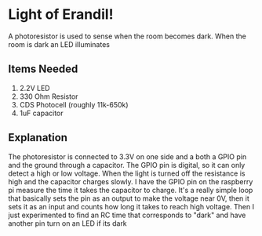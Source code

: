 # Light of Erandil!

A photoresistor is used to sense when the room becomes dark. When the room is dark an LED illuminates

## Items Needed

1) 2.2V LED
2) 330 Ohm Resistor
3) CDS Photocell (roughly 11k-650k)
4) 1uF capacitor

## Explanation

The photoresistor is connected to 3.3V on one side and a both a GPIO pin and the ground through a capacitor. The GPIO pin is digital, so it can only detect a high or low voltage. When the light is turned off the resistance is high and the capacitor charges slowly. I have the GPIO pin on the raspberry pi measure the time it takes the capacitor to charge. It's a really simple loop that basically sets the pin as an output to make the voltage near 0V, then it sets it as an input and counts how long it takes to reach high voltage. Then I just experimented to find an RC time that corresponds to "dark" and have another pin turn on an LED if its dark
